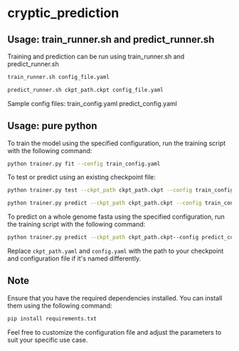 # cryptic_prediction

## Usage: train_runner.sh and predict_runner.sh

Training and prediction can be run using train_runner.sh and predict_runner.sh

```bash
train_runner.sh config_file.yaml
```
```bash
predict_runner.sh ckpt_path.ckpt config_file.yaml
```

Sample config files:
train_config.yaml
predict_config.yaml

## Usage: pure python

To train the model using the specified configuration, run the training script with the following command:

```bash
python trainer.py fit --config train_config.yaml
```

To test or predict using an existing checkpoint file:
```bash
python trainer.py test --ckpt_path ckpt_path.ckpt --config train_config.yaml
```

```bash
python trainer.py predict --ckpt_path ckpt_path.ckpt --config train_config.yaml
```

To predict on a whole genome fasta using the specified configuration, run the training script with the following command:

```bash
python trainer.py predict --ckpt_path ckpt_path.ckpt--config predict_config.yaml
```

Replace `ckpt_path.yaml` and `config.yaml` with the path to your checkpoint and configuration file if it's named differently.

## Note

Ensure that you have the required dependencies installed. You can install them using the following command:

```bash
pip install requirements.txt
```

Feel free to customize the configuration file and adjust the parameters to suit your specific use case.
